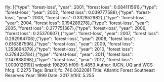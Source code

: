 fly: [{"type": 'forest-loss', "year": 2001, "forest loss": 0.084111561},{"type": 'forest-loss', "year": 2002, "forest loss": 0.039777588},{"type": 'forest-loss', "year": 2003, "forest loss": 0.332852982},{"type": 'forest-loss', "year": 2004, "forest loss": 0.194289278},{"type": 'forest-loss', "year": 2005, "forest loss": 0.277751367},{"type": 'forest-loss', "year": 2006, "forest loss": 0.25370607},{"type": 'forest-loss', "year": 2007, "forest loss": 0.292964706},{"type": 'forest-loss', "year": 2008, "forest loss": 0.816387596},{"type": 'forest-loss', "year": 2009, "forest loss": 1.353694379},{"type": 'forest-loss', "year": 2010, "forest loss": 0.378423784},{"type": 'forest-loss', "year": 2011, "forest loss": 2.147838068},{"type": 'forest-loss', "year": 2012, "forest loss": 1.000012619}]
wdpaid: 198293
hf09: 5.4853
Author: IUCN, UQ and WCS
hfcg: 0.2275
Tags: Brazil;
fc: 740.0622081
Title: Atlantic Forest Southeast Reserves
Year: 1999
Date: 2017
hf93: 5.255
